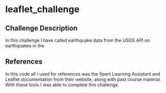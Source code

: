 # leaflet_challenge

## Challenge Description
In this challenge I have called earthquake data from the USGS API on earthquakes in the

## References
In this code all I used for references was the Xpert Learning Assistant and Leaflet documentation from their website, along with past course material. With these tools I was able to complete this challenge.